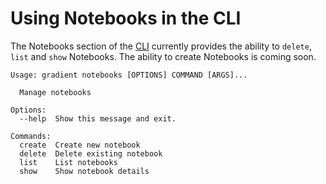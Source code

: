 # Using Notebooks in the CLI

The Notebooks section of the [CLI](../../get-started/install-the-cli.md) currently provides the ability to `delete`, `list` and `show` Notebooks.  The ability to create Notebooks is coming soon.  

```text
Usage: gradient notebooks [OPTIONS] COMMAND [ARGS]...

  Manage notebooks

Options:
  --help  Show this message and exit.

Commands:
  create  Create new notebook
  delete  Delete existing notebook
  list    List notebooks
  show    Show notebook details
```

